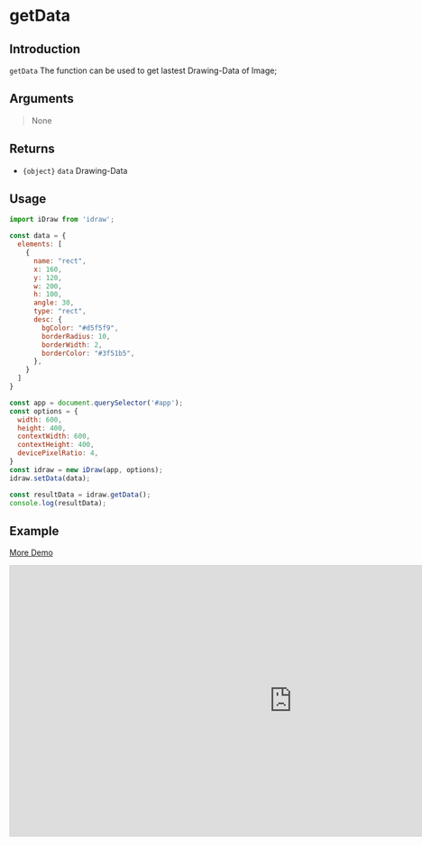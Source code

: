 # getData

## Introduction

`getData` The function can be used to get lastest Drawing-Data of Image;

## Arguments

> None

## Returns

- `{object}` `data` Drawing-Data

## Usage

```js
import iDraw from 'idraw';

const data = {
  elements: [
    {
      name: "rect",
      x: 160,
      y: 120,
      w: 200,
      h: 100,
      angle: 30,
      type: "rect",
      desc: {
        bgColor: "#d5f5f9",
        borderRadius: 10,
        borderWidth: 2,
        borderColor: "#3f51b5",
      },
    }
  ]
}

const app = document.querySelector('#app');
const options = {
  width: 600,
  height: 400,
  contextWidth: 600,
  contextHeight: 400,
  devicePixelRatio: 4,
}
const idraw = new iDraw(app, options);
idraw.setData(data);

const resultData = idraw.getData();
console.log(resultData);
```

## Example

[More Demo](https://idraw.js.org/playground/?demo=api-getData)

<iframe 
  src="https://idraw.js.org/playground/?demo=api-getData&header=false&sider=false&default-editor-split=37" 
  width="1000" height="480" frameborder="no" border="0"
  style="border: 1px solid #cecece; margin: 0px auto;"
></iframe>